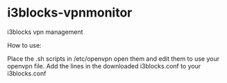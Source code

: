 # i3blocks-vpnmonitor
i3blocks vpn management

How to use:

Place the .sh scripts in /etc/openvpn open them and edit them to use your openvpn file.
Add the lines in the downloaded i3blocks.conf to your i3blocks.conf
